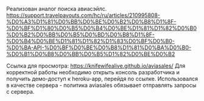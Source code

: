 Реализован аналог поиска авиасэйлс. https://support.travelpayouts.com/hc/ru/articles/210995808-%D0%A3%D1%81%D0%BB%D0%BE%D0%B2%D0%B8%D1%8F-%D0%BF%D1%80%D0%B5%D0%B4%D0%BE%D1%81%D1%82%D0%B0%D0%B2%D0%BB%D0%B5%D0%BD%D0%B8%D1%8F-%D0%B4%D0%BE%D1%81%D1%82%D1%83%D0%BF%D0%B0-%D0%BA-API-%D0%BF%D0%BE%D0%B8%D1%81%D0%BA%D0%B0-%D0%B1%D0%B8%D0%BB%D0%B5%D1%82%D0%BE%D0%B2

Ссылка для просмотра: https://knifewifealive.github.io/aviasales/
Для корректной работы необходимо открыть консоль разработчика и получить демо-доступ к heroku-app, перейдя по ссылке. Использовался в качестве сервера - политика aviasales обязывает отправлять запросы с сервера.
